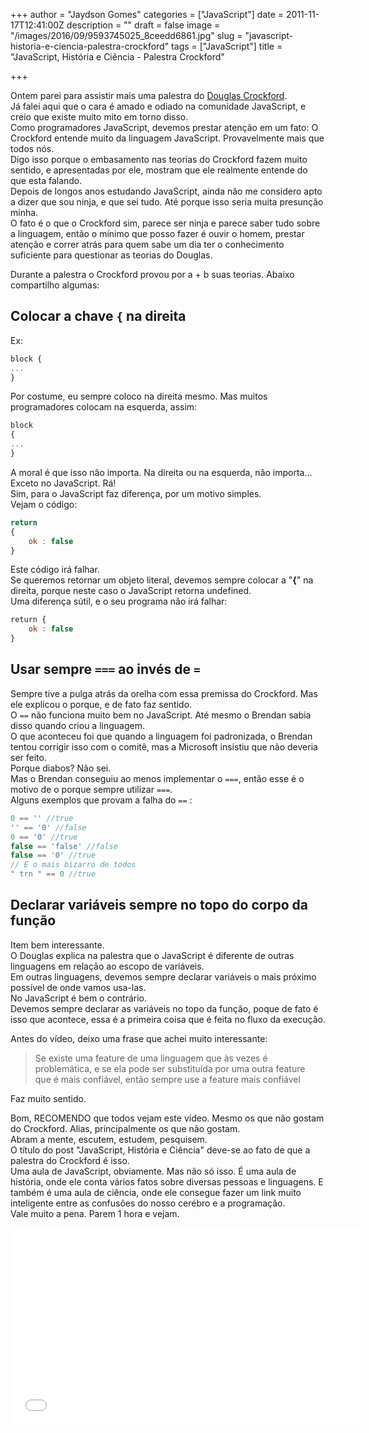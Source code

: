 +++
author = "Jaydson Gomes"
categories = ["JavaScript"]
date = 2011-11-17T12:41:00Z
description = ""
draft = false
image = "/images/2016/09/9593745025_8ceedd6861.jpg"
slug = "javascript-historia-e-ciencia-palestra-crockford"
tags = ["JavaScript"]
title = "JavaScript, História e Ciência - Palestra Crockford"

+++

Ontem parei para assistir mais uma palestra do [Douglas Crockford](http://www.crockford.com/).  
Já falei aqui que o cara é amado e odiado na comunidade JavaScript, e creio que existe muito mito em torno disso.  
Como programadores JavaScript, devemos prestar atenção em um fato: O Crockford entende muito da linguagem JavaScript.   Provavelmente mais que todos nós.  
Digo isso porque o embasamento nas teorias do Crockford fazem muito sentido, e apresentadas por ele, mostram que ele realmente entende do que esta falando.  
Depois de longos anos estudando JavaScript, ainda não me considero apto a dizer que sou ninja, e que sei tudo. Até porque isso seria muita presunção minha.  
O fato é o que o Crockford sim, parece ser ninja e parece saber tudo sobre a linguagem, então o mínimo que posso fazer é ouvir o homem, prestar atenção e correr atrás para quem sabe um dia ter o conhecimento suficiente para questionar as teorias do Douglas.

Durante a palestra o Crockford provou por a + b suas teorias. Abaixo compartilho algumas:  	

## Colocar a chave `{` na direita
Ex:
```javascript
block {
...
}
```

Por costume, eu sempre coloco na direita mesmo. Mas muitos programadores colocam na esquerda, assim:  
```javascript
block
{
...
}
```

A moral é que isso não importa. Na direita ou na esquerda, não importa...  
Exceto no JavaScript. Rá!  
Sim, para o JavaScript faz diferença, por um motivo simples.  
Vejam o código:  
```javascript
return
{
	ok : false
}
```

Este código irá falhar.  
Se queremos retornar um objeto literal, devemos sempre colocar a "**{**" na direita, porque neste caso o JavaScript retorna undefined.  
Uma diferença sútil, e o seu programa não irá falhar:  
```javascript
return {
	ok : false
}
```
	
## Usar sempre `===` ao invés de `=`
Sempre tive a pulga atrás da orelha com essa premissa do Crockford. Mas ele explicou o porque, e de fato faz sentido.  
O `==` não funciona muito bem no JavaScript. Até mesmo o Brendan sabia disso quando criou a linguagem.  
O que aconteceu foi que quando a linguagem foi padronizada, o Brendan tentou corrigir isso com o comitê, mas a Microsoft insistiu que não deveria ser feito.  
Porque diabos? Não sei.  
Mas o Brendan conseguiu ao menos implementar o `===`, então esse é o motivo de o porque sempre utilizar `===`.  
Alguns exemplos que provam a falha do `==` :  
```javascript
0 == '' //true  
'' == '0' //false  
0 == '0' //true  
false == 'false' //false  
false == '0' //true  
// E o mais bizarro de todos  
" trn " == 0 //true  
```

## Declarar variáveis sempre no topo do corpo da função  
Item bem interessante.  
O Douglas explica na palestra que o JavaScript é diferente de outras linguagens em relação ao escopo de variáveis.  
Em outras linguagens, devemos sempre declarar variáveis o mais próximo possível de onde vamos usa-las.  
No JavaScript é bem o contrário.  
Devemos sempre declarar as variáveis no topo da função, poque de fato é isso que acontece, essa é a primeira coisa que é feita no fluxo da execução.  

Antes do vídeo, deixo uma frase que achei muito interessante:  
>Se existe uma feature de uma linguagem que às vezes é problemática, e se ela pode ser substituída por uma outra feature que é mais confiável, então sempre use a feature mais confiável

Faz muito sentido.  

Bom, RECOMENDO que todos vejam este vídeo. Mesmo os que não gostam do Crockford. Alias, principalmente os que não gostam.  
Abram a mente, escutem, estudem, pesquisem.  
O título do post "JavaScript, História e Ciência" deve-se ao fato de que a palestra do Crockford é isso.  
Uma aula de JavaScript, obviamente. Mas não só isso. É uma aula de história, onde ele conta vários fatos sobre diversas pessoas e linguagens. E também é uma aula de ciência, onde ele consegue fazer um link muito inteligente entre as confusões do nosso cerébro e a programação.  
Vale muito a pena. Parem 1 hora e vejam.  

<iframe width="560" height="315" src="//www.youtube.com/embed/taaEzHI9xyY" frameborder="0" allowfullscreen></iframe>

